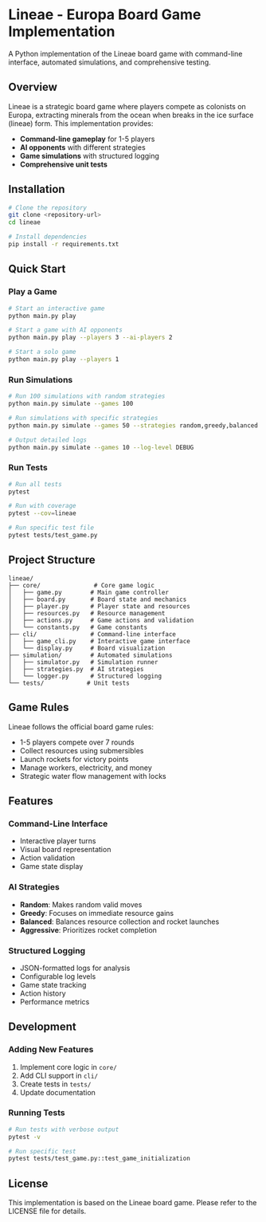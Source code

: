 # Lineae - Europa Board Game Implementation

A Python implementation of the Lineae board game with command-line interface, automated simulations, and comprehensive testing.

## Overview

Lineae is a strategic board game where players compete as colonists on Europa, extracting minerals from the ocean when breaks in the ice surface (lineae) form. This implementation provides:

- **Command-line gameplay** for 1-5 players
- **AI opponents** with different strategies
- **Game simulations** with structured logging
- **Comprehensive unit tests**

## Installation

```bash
# Clone the repository
git clone <repository-url>
cd lineae

# Install dependencies
pip install -r requirements.txt
```

## Quick Start

### Play a Game

```bash
# Start an interactive game
python main.py play

# Start a game with AI opponents
python main.py play --players 3 --ai-players 2

# Start a solo game
python main.py play --players 1
```

### Run Simulations

```bash
# Run 100 simulations with random strategies
python main.py simulate --games 100

# Run simulations with specific strategies
python main.py simulate --games 50 --strategies random,greedy,balanced

# Output detailed logs
python main.py simulate --games 10 --log-level DEBUG
```

### Run Tests

```bash
# Run all tests
pytest

# Run with coverage
pytest --cov=lineae

# Run specific test file
pytest tests/test_game.py
```

## Project Structure

```
lineae/
├── core/               # Core game logic
│   ├── game.py        # Main game controller
│   ├── board.py       # Board state and mechanics
│   ├── player.py      # Player state and resources
│   ├── resources.py   # Resource management
│   ├── actions.py     # Game actions and validation
│   └── constants.py   # Game constants
├── cli/               # Command-line interface
│   ├── game_cli.py    # Interactive game interface
│   └── display.py     # Board visualization
├── simulation/        # Automated simulations
│   ├── simulator.py   # Simulation runner
│   ├── strategies.py  # AI strategies
│   └── logger.py      # Structured logging
└── tests/            # Unit tests
```

## Game Rules

Lineae follows the official board game rules:
- 1-5 players compete over 7 rounds
- Collect resources using submersibles
- Launch rockets for victory points
- Manage workers, electricity, and money
- Strategic water flow management with locks

## Features

### Command-Line Interface
- Interactive player turns
- Visual board representation
- Action validation
- Game state display

### AI Strategies
- **Random**: Makes random valid moves
- **Greedy**: Focuses on immediate resource gains
- **Balanced**: Balances resource collection and rocket launches
- **Aggressive**: Prioritizes rocket completion

### Structured Logging
- JSON-formatted logs for analysis
- Configurable log levels
- Game state tracking
- Action history
- Performance metrics

## Development

### Adding New Features

1. Implement core logic in `core/`
2. Add CLI support in `cli/`
3. Create tests in `tests/`
4. Update documentation

### Running Tests

```bash
# Run tests with verbose output
pytest -v

# Run specific test
pytest tests/test_game.py::test_game_initialization
```

## License

This implementation is based on the Lineae board game. Please refer to the LICENSE file for details.